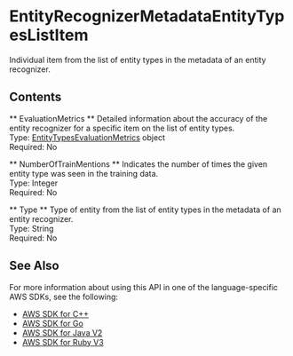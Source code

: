 # EntityRecognizerMetadataEntityTypesListItem<a name="API_EntityRecognizerMetadataEntityTypesListItem"></a>

Individual item from the list of entity types in the metadata of an entity recognizer\.

## Contents<a name="API_EntityRecognizerMetadataEntityTypesListItem_Contents"></a>

 ** EvaluationMetrics **   <a name="comprehend-Type-EntityRecognizerMetadataEntityTypesListItem-EvaluationMetrics"></a>
Detailed information about the accuracy of the entity recognizer for a specific item on the list of entity types\.   
Type: [EntityTypesEvaluationMetrics](API_EntityTypesEvaluationMetrics.md) object  
Required: No

 ** NumberOfTrainMentions **   <a name="comprehend-Type-EntityRecognizerMetadataEntityTypesListItem-NumberOfTrainMentions"></a>
Indicates the number of times the given entity type was seen in the training data\.   
Type: Integer  
Required: No

 ** Type **   <a name="comprehend-Type-EntityRecognizerMetadataEntityTypesListItem-Type"></a>
Type of entity from the list of entity types in the metadata of an entity recognizer\.   
Type: String  
Required: No

## See Also<a name="API_EntityRecognizerMetadataEntityTypesListItem_SeeAlso"></a>

For more information about using this API in one of the language\-specific AWS SDKs, see the following:
+  [AWS SDK for C\+\+](https://docs.aws.amazon.com/goto/SdkForCpp/comprehend-2017-11-27/EntityRecognizerMetadataEntityTypesListItem) 
+  [AWS SDK for Go](https://docs.aws.amazon.com/goto/SdkForGoV1/comprehend-2017-11-27/EntityRecognizerMetadataEntityTypesListItem) 
+  [AWS SDK for Java V2](https://docs.aws.amazon.com/goto/SdkForJavaV2/comprehend-2017-11-27/EntityRecognizerMetadataEntityTypesListItem) 
+  [AWS SDK for Ruby V3](https://docs.aws.amazon.com/goto/SdkForRubyV3/comprehend-2017-11-27/EntityRecognizerMetadataEntityTypesListItem) 
